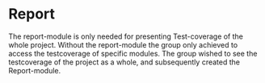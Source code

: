 # Report

The report-module is only needed for presenting Test-coverage of the whole project. 
Without the report-module the group only achieved to access the testcoverage of specific modules. The group wished to see the testcoverage of the project as a whole, and subsequently created the Report-module. 
